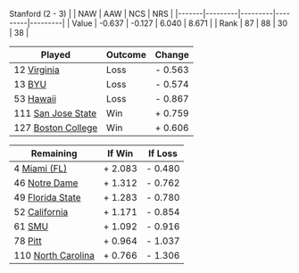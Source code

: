 Stanford (2 - 3)
|       |   NAW   |   AAW   |   NCS   |   NRS   |
|-------|---------|---------|---------|---------|
| Value |  -0.637 |  -0.127 |   6.040 |   8.671 |
| Rank  |      87 |      88 |      30 |      38 |

| Played                    | Outcome    |  Change  |
|---------------------------|------------|----------|
|  12 [Virginia              ](Virginia.md)| Loss       | -  0.563 |
|  13 [BYU                   ](BYU.md)| Loss       | -  0.574 |
|  53 [Hawaii                ](Hawaii.md)| Loss       | -  0.867 |
| 111 [San Jose State        ](SanJoseState.md)| Win        | +  0.759 |
| 127 [Boston College        ](BostonCollege.md)| Win        | +  0.606 |

| Remaining                 |  If Win  |  If Loss |
|---------------------------|----------|----------|
|   4 [Miami (FL)            ](MiamiFL.md)| +  2.083 | -  0.480 |
|  46 [Notre Dame            ](NotreDame.md)| +  1.312 | -  0.762 |
|  49 [Florida State         ](FloridaState.md)| +  1.283 | -  0.780 |
|  52 [California            ](California.md)| +  1.171 | -  0.854 |
|  61 [SMU                   ](SMU.md)| +  1.092 | -  0.916 |
|  78 [Pitt                  ](Pitt.md)| +  0.964 | -  1.037 |
| 110 [North Carolina        ](NorthCarolina.md)| +  0.766 | -  1.306 |

